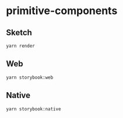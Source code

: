 # primitive-components

## Sketch
`yarn render`

## Web
`yarn storybook:web`

## Native
`yarn storybook:native`
